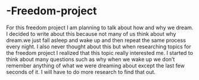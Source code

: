 # -Freedom-project
For this freedom project I am planning to talk about how and why we dream. I decided to write about this because not many of us think about why dream.we just fall asleep and wake up and then repeat the same process every night. I also never thought about this but when researching topics for the freedom project  I realized that this topic really interested me. I started to think about many questions such as why when we wake up we don’t remember anything of what we were dreaming about except the last few seconds of it. I will have to do more research to find that out.
